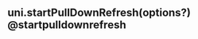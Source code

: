 ## uni.startPullDownRefresh(options?) @startpulldownrefresh

<!-- UTSAPIJSON.startPullDownRefresh.description -->

<!-- UTSAPIJSON.startPullDownRefresh.param -->

<!-- UTSAPIJSON.startPullDownRefresh.returnValue -->

<!-- UTSAPIJSON.startPullDownRefresh.compatibility -->

<!-- UTSAPIJSON.startPullDownRefresh.tutorial -->

<!-- UTSAPIJSON.general_type.name -->

<!-- UTSAPIJSON.general_type.param -->